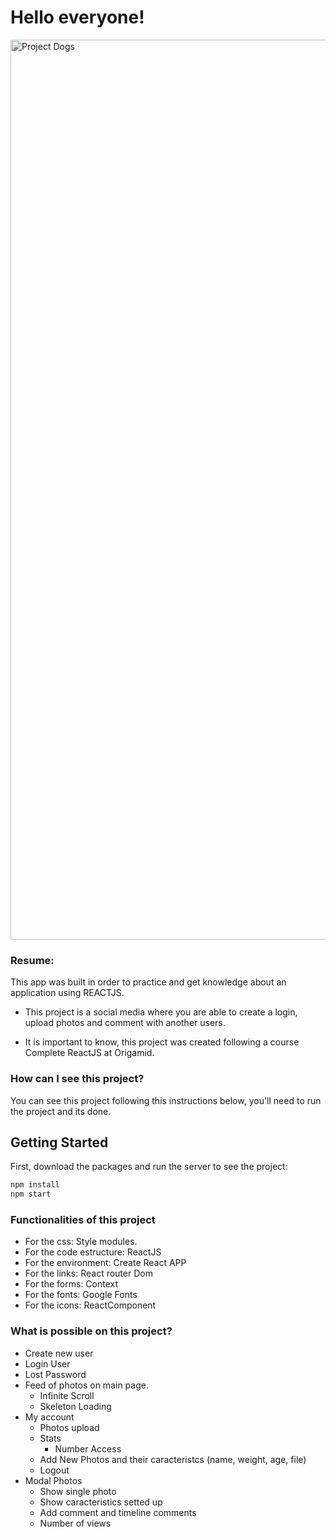 # Hello everyone! 

<img width="1440" alt="Project Dogs" src="https://github.com/Danilo09/origamid-project/assets/11212886/d2bdb38a-0a79-4770-84bc-60758b688861">


### Resume:

This app was built in order to practice and get knowledge about an application using REACTJS.
- This project is a social media where you are able to create a login, upload photos and comment with another users.

* It is important to know, this project was created following a course Complete ReactJS at Origamid.

### How can I see this project?

You can see this project following this instructions below, you'll need to run the project and its done.

## Getting Started

First, download the packages and run the server to see the project:

```bash
npm install
npm start
```

### Functionalities of this project

- For the css: Style modules.
- For the code estructure: ReactJS
- For the environment: Create React APP
- For the links: React router Dom
- For the forms: Context
- For the fonts: Google Fonts
- For the icons: ReactComponent

### What is possible on this project?

- Create new user
- Login User
- Lost Password
- Feed of photos on main page.
  - Infinite Scroll
  - Skeleton Loading  
- My account
  - Photos upload
  - Stats
    - Number Access 
  - Add New Photos and their caracteristcs (name, weight, age, file)
  - Logout
- Modal Photos
  - Show single photo
  - Show caracteristics setted up
  - Add comment and timeline comments
  - Number of views
